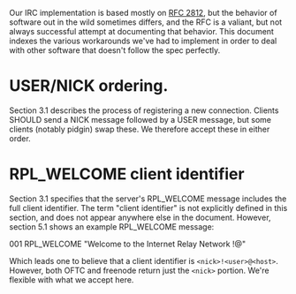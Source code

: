 Our IRC implementation is based mostly on [RFC 2812][rfc], but the
behavior of software out in the wild sometimes differs, and the RFC is a
valiant, but not always successful attempt at documenting that behavior.
This document indexes the various workarounds we've had to implement in
order to deal with other software that doesn't follow the spec
perfectly.

# USER/NICK ordering.

Section 3.1 describes the process of registering a new connection.
Clients SHOULD send a NICK message followed by a USER message, but some
clients (notably pidgin) swap these. We therefore accept these in either
order.

# RPL_WELCOME client identifier

Section 3.1 specifies that the server's RPL_WELCOME message includes the
full client identifier. The term "client identifier" is not explicitly
defined in this section, and does not appear anywhere else in the
document. However, section 5.1 shows an example RPL_WELCOME message:

   001    RPL_WELCOME
      "Welcome to the Internet Relay Network
       <nick>!<user>@<host>"

Which leads one to believe that a client identifier is
`<nick>!<user>@<host>`. However, both OFTC and freenode return just the
`<nick>` portion. We're flexible with what we accept here.

[rfc]: https://www.rfc-editor.org/rfc/rfc2812.txt
